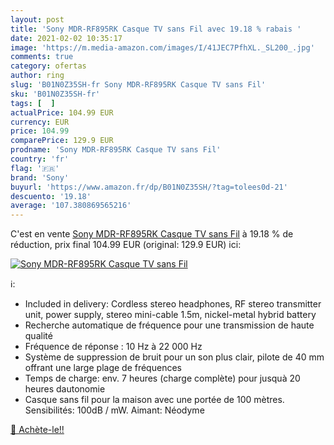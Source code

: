 ```yaml
---
layout: post
title: 'Sony MDR-RF895RK Casque TV sans Fil avec 19.18 % rabais '
date: 2021-02-02 10:35:17
image: 'https://m.media-amazon.com/images/I/41JEC7PfhXL._SL200_.jpg'
comments: true
category: ofertas
author: ring
slug: 'B01N0Z35SH-fr Sony MDR-RF895RK Casque TV sans Fil'
sku: 'B01N0Z35SH-fr'
tags: [  ]
actualPrice: 104.99 EUR
currency: EUR
price: 104.99
comparePrice: 129.9 EUR
prodname: 'Sony MDR-RF895RK Casque TV sans Fil'
country: 'fr'
flag: '🇫🇷'
brand: 'Sony'
buyurl: 'https://www.amazon.fr/dp/B01N0Z35SH/?tag=tolees0d-21'
descuento: '19.18'
average: '107.380869565216'
---
```


C'est en vente [Sony MDR-RF895RK Casque TV sans Fil](https://www.amazon.fr/dp/B01N0Z35SH/?tag=tolees0d-21)  à  19.18 % de réduction, prix final  104.99 EUR (original: 129.9 EUR) ici:

[![Sony MDR-RF895RK Casque TV sans Fil](https://m.media-amazon.com/images/I/41JEC7PfhXL._SL200_.jpg)](https://www.amazon.fr/dp/B01N0Z35SH/?tag=tolees0d-21)

ℹ️:

- Included in delivery: Cordless stereo headphones, RF stereo transmitter unit, power supply, stereo mini-cable 1.5m, nickel-metal hybrid battery
- Recherche automatique de fréquence pour une transmission de haute qualité
- Fréquence de réponse : 10 Hz à 22 000 Hz
- Système de suppression de bruit pour un son plus clair, pilote de 40 mm offrant une large plage de fréquences
- Temps de charge: env. 7 heures (charge complète) pour jusquà 20 heures dautonomie
- Casque sans fil pour la maison avec une portée de 100 mètres. Sensibilités: 100dB / mW. Aimant: Néodyme

[🛒 Achète-le!!](https://www.amazon.fr/dp/B01N0Z35SH/?tag=tolees0d-21)
